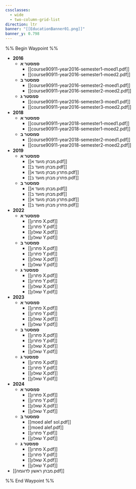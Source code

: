 ```yaml
---
cssclasses:
  - wide
  - two-column-grid-list
direction: ltr
banner: "[[EducationBanner01.png]]"
banner_y: 0.798
---
```


%% Begin Waypoint %%
- **2016**
	- **סמסטר א**
		- [[course90911-year2016-semester1-moed1.pdf]]
		- [[course90911-year2016-semester1-moed2.pdf]]
	- **סמסטר ב**
		- [[course90911-year2016-semester2-moed1.pdf]]
		- [[course90911-year2016-semester2-moed2.pdf]]
	- **סמסטר ג**
		- [[course90911-year2016-semester3-moed1.pdf]]
		- [[course90911-year2016-semester3-moed2.pdf]]
- **2018**
	- **סמסטר א**
		- [[course90911-year2018-semester1-moed1.pdf]]
		- [[course90911-year2018-semester1-moed2.pdf]]
	- **סמסטר ב**
		- [[course90911-year2018-semester2-moed1.pdf]]
		- [[course90911-year2018-semester2-moed2.pdf]]
- **2019**
	- **סמסטר א**
		- [[מבחן מועד א.pdf]]
		- [[מבחן מועד ב.pdf]]
		- [[פתרון מבחן מועד א.pdf]]
		- [[פתרון מבחן מועד ב.pdf]]
	- **סמסטר ב**
		- [[מבחן מועד א.pdf]]
		- [[מבחן מועד ב.pdf]]
		- [[פתרון מבחן מועד א.pdf]]
		- [[פתרון מבחן מועד ב.pdf]]
- **2022**
	- **סמסטר א**
		- [[פתרון X.pdf]]
		- [[פתרון Y.pdf]]
		- [[שאלון X.pdf]]
		- [[שאלון Y.pdf]]
	- **סמסטר ב**
		- [[פתרון X.pdf]]
		- [[פתרון Y.pdf]]
		- [[שאלון X.pdf]]
		- [[שאלון Y.pdf]]
	- **סמסטר ג**
		- [[פתרון X.pdf]]
		- [[פתרון Y.pdf]]
		- [[שאלון X.pdf]]
		- [[שאלון Y.pdf]]
- **2023**
	- **סמסטר א**
		- [[פתרון X.pdf]]
		- [[פתרון Y.pdf]]
		- [[שאלון X.pdf]]
		- [[שאלון Y.pdf]]
	- **סמסטר ב**
		- [[פתרון X.pdf]]
		- [[פתרון Y.pdf]]
		- [[שאלון X.pdf]]
		- [[שאלון Y.pdf]]
	- **סמסטר ג**
		- [[פתרון X.pdf]]
		- [[פתרון Y.pdf]]
		- [[שאלון X.pdf]]
		- [[שאלון Y.pdf]]
- **2024**
	- **סמסטר א**
		- [[פתרון X.pdf]]
		- [[פתרון Y.pdf]]
		- [[שאלון X.pdf]]
		- [[שאלון Y.pdf]]
	- **סמסטר ב**
		- [[moed alef sol.pdf]]
		- [[moed alef.pdf]]
		- [[פתרון Y.pdf]]
		- [[שאלון Y.pdf]]
	- **סמסטר ג**
		- [[פתרון X.pdf]]
		- [[פתרון Y.pdf]]
		- [[שאלון X.pdf]]
		- [[שאלון Y.pdf]]
- [[מבחן ראשון לדוגמה.pdf]]

%% End Waypoint %%